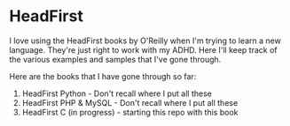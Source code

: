 HeadFirst
=========

I love using the HeadFirst books by O'Reilly when I'm trying to learn
a new language. They're just right to work with my ADHD. Here I'll keep
track of the various examples and samples that I've gone through.

Here are the books that I have gone through so far:

1. HeadFirst Python - Don't recall where I put all these
2. HeadFirst PHP & MySQL - Don't recall where I put all these
3. HeadFirst C (in progress) - starting this repo with this book
